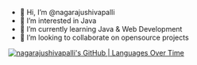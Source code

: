 - 👋 Hi, I’m @nagarajushivapalli
- 👀 I’m interested in Java
- 🌱 I’m currently learning Java & Web Development
- 💞️ I’m looking to collaborate on opensource projects
<!--- - 📫 How to reach me ...
- 😄 Pronouns: ...
- ⚡ Fun fact: ...
-->
<!---
nagarajushivapalli/nagarajushivapalli is a ✨ special ✨ repository because its `README.md` (this file) appears on your GitHub profile.
You can click the Preview link to take a look at your changes.
--->

<a href="https://twitter.com/nagaraju_504" alt="nagarajushivapalli"/> </a> 
[![nagarajushivapalli's GitHub | Languages Over Time](https://stats.quira.sh/nagarajushivapalli/languages-over-time?theme=dark)](https://quira.sh?utm_source=widgets&utm_campaign=nagarajushivapalli)
